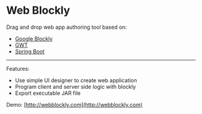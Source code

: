 # Web Blockly
Drag and drop web app authoring tool based on:
* [Google Blockly](https://developers.google.com/blockly/)
* [GWT](http://www.gwtproject.org/)
* [Spring Boot](https://projects.spring.io/spring-boot/)

----
 Features:
 * Use simple UI designer to create web application
 * Program client and server side logic with blockly
 * Export executable JAR file 
 
 Demo:
 	[http://webblockly.com](http://webblockly.com) 